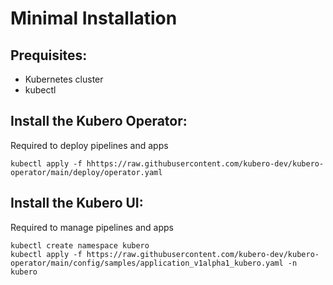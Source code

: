 # Minimal Installation

## Prequisites:
- Kubernetes cluster
- kubectl

## Install the Kubero Operator:
Required to deploy pipelines and apps
```
kubectl apply -f hhttps://raw.githubusercontent.com/kubero-dev/kubero-operator/main/deploy/operator.yaml
```

## Install the Kubero UI:
Required to manage pipelines and apps
```
kubectl create namespace kubero
kubectl apply -f https://raw.githubusercontent.com/kubero-dev/kubero-operator/main/config/samples/application_v1alpha1_kubero.yaml -n kubero
```